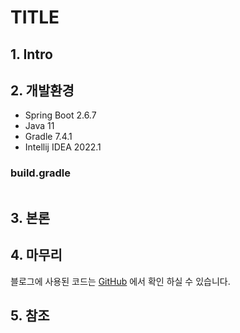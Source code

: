 # TITLE

## 1. Intro

## 2. 개발환경

- Spring Boot 2.6.7
- Java 11
- Gradle 7.4.1
- Intellij IDEA 2022.1

### build.gradle

```groovy
```

## 3. 본론

## 4. 마무리

블로그에 사용된 코드는 [GitHub](링크) 에서 확인 하실 수 있습니다.

## 5. 참조
